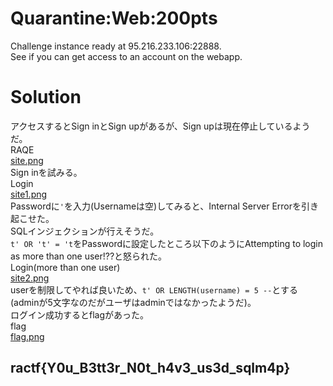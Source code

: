 # Quarantine:Web:200pts
Challenge instance ready at 95.216.233.106:22888.  
See if you can get access to an account on the webapp.  

# Solution
アクセスするとSign inとSign upがあるが、Sign upは現在停止しているようだ。  
RAQE  
[site.png](../Quarantine_-_Hidden_information/site/site.png)  
Sign inを試みる。  
Login  
[site1.png](site/site1.png)  
Passwordに`'`を入力(Usernameは空)してみると、Internal Server Errorを引き起こせた。  
SQLインジェクションが行えそうだ。  
`t' OR 't' = 't`をPasswordに設定したところ以下のようにAttempting to login as more than one user!??と怒られた。  
Login(more than one user)  
[site2.png](site/site2.png)  
userを制限してやれば良いため、`t' OR LENGTH(username) = 5 --`とする(adminが5文字なのだがユーザはadminではなかったようだ)。  
ログイン成功するとflagがあった。  
flag  
[flag.png](site/flag.png)  

## ractf{Y0u_B3tt3r_N0t_h4v3_us3d_sqlm4p}
